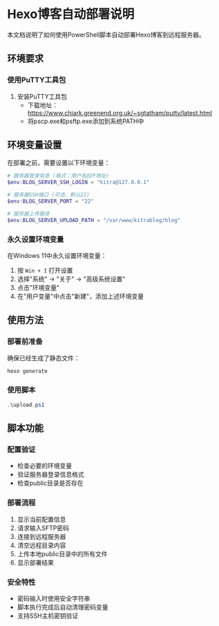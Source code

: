 # Hexo博客自动部署说明

本文档说明了如何使用PowerShell脚本自动部署Hexo博客到远程服务器。

## 环境要求

### 使用PuTTY工具包
1. 安装PuTTY工具包
   - 下载地址：https://www.chiark.greenend.org.uk/~sgtatham/putty/latest.html
   - 将pscp.exe和psftp.exe添加到系统PATH中

## 环境变量设置

在部署之前，需要设置以下环境变量：

```powershell
# 服务器登录信息 (格式：用户名@IP地址)
$env:BLOG_SERVER_SSH_LOGIN = "kitra@127.0.0.1"

# 服务器SSH端口 (可选，默认22)
$env:BLOG_SERVER_PORT = "22"

# 服务器上传路径
$env:BLOG_SERVER_UPLOAD_PATH = "/var/www/kitrablog/blog"
```

### 永久设置环境变量

在Windows 11中永久设置环境变量：

1. 按 `Win + I` 打开设置
2. 选择"系统" → "关于" → "高级系统设置"
3. 点击"环境变量"
4. 在"用户变量"中点击"新建"，添加上述环境变量

## 使用方法

### 部署前准备

确保已经生成了静态文件：
```powershell
hexo generate
```

### 使用脚本

```powershell
.\upload.ps1
```

## 脚本功能

### 配置验证
- 检查必要的环境变量
- 验证服务器登录信息格式
- 检查public目录是否存在

### 部署流程
1. 显示当前配置信息
2. 请求输入SFTP密码
3. 连接到远程服务器
4. 清空远程目录内容
5. 上传本地public目录中的所有文件
6. 显示部署结果

### 安全特性
- 密码输入时使用安全字符串
- 脚本执行完成后自动清理密码变量
- 支持SSH主机密钥验证
